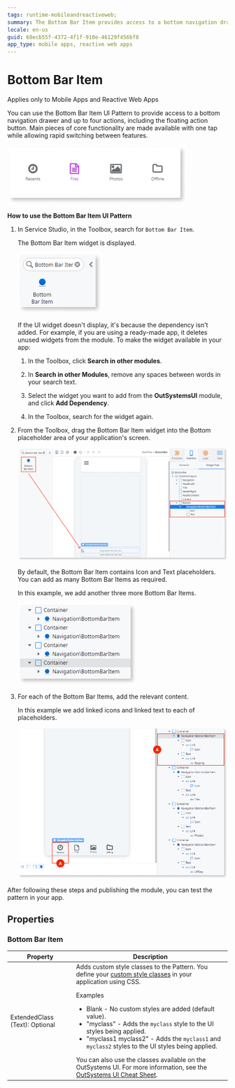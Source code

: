 ```yaml
---
tags: runtime-mobileandreactiveweb;  
summary: The Bottom Bar Item provides access to a bottom navigation drawer
locale: en-us
guid: 68ecb55f-4372-4f1f-910e-46129f456bf8
app_type: mobile apps, reactive web apps
---
```


# Bottom Bar Item

<div class="info" markdown="1">

Applies only to Mobile Apps and Reactive Web Apps

</div>

You can use the Bottom Bar Item UI Pattern to provide access to a bottom navigation drawer and up to four actions, including the floating action button. Main pieces of core functionality are made available with one tap while allowing rapid switching between features.

![](<images/bottombaritem-1-ss.png>)

**How to use the Bottom Bar Item UI Pattern**

1. In Service Studio, in the Toolbox, search for `Bottom Bar Item`.
  
    The Bottom Bar Item widget is displayed.

    ![](<images/bottombaritem-3-ss.png>)

    If the UI widget doesn't display, it's because the dependency isn't added. For example, if you are using a ready-made app, it deletes unused widgets from the module. To make the widget available in your app:

    1. In the Toolbox, click **Search in other modules**.

    1. In **Search in other Modules**, remove any spaces between words in your search text.
    
    1. Select the widget you want to add from the **OutSystemsUI** module, and click **Add Dependency**. 
    
    1. In the Toolbox, search for the widget again.

1. From the Toolbox, drag the Bottom Bar Item  widget into the Bottom placeholder area of your application's screen.

    ![](<images/bottombaritem-2-ss.png>)

    By default, the Bottom Bar Item contains Icon and Text placeholders. You can add as many Bottom Bar Items as required.

    In this example, we add another three more Bottom Bar Items.

    ![](<images/bottombaritem-4-ss.png>)

1. For each of the Bottom Bar Items, add the relevant content.

    In this example we add linked icons and linked text to each of placeholders.

    ![](<images/bottombaritem-5-ss.png>)

After following these steps and publishing the module, you can test the pattern in your app.

## Properties

### Bottom Bar Item

| Property | Description |
|---|---|
| ExtendedClass (Text): Optional | Adds custom style classes to the Pattern. You define your [custom style classes](../../../look-feel/css.md) in your application using CSS. <p>Examples <ul><li>Blank - No custom styles are added (default value).</li><li>"myclass" - Adds the ``myclass`` style to the UI styles being applied.</li><li>"myclass1 myclass2" - Adds the ``myclass1`` and ``myclass2`` styles to the UI styles being applied.</li></ul></p>You can also use the classes available on the OutSystems UI. For more information, see the [OutSystems UI Cheat Sheet](https://outsystemsui.outsystems.com/OutSystemsUIWebsite/CheatSheet). |
